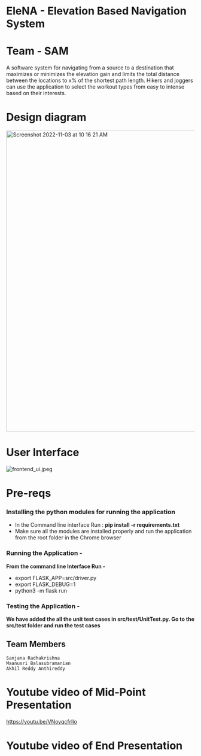 # EleNA - Elevation Based Navigation System 
# Team - SAM
A software system for navigating from a source to a destination that maximizes or minimizes the elevation gain and limits the total distance between the locations to x% of the shortest path length.
Hikers and joggers can use the application to select the workout types from easy to intense based on their interests.

# Design diagram
<img width="804" alt="Screenshot 2022-11-03 at 10 16 21 AM" src="https://user-images.githubusercontent.com/47236863/199744653-d739dd19-8622-4c7f-bc2f-12fa36cdd888.png">

# User Interface
![frontend_ui.jpeg](frontend_ui.jpeg)

# Pre-reqs
### Installing the python modules for running the application
* In the Command line interface Run : **pip install -r requirements.txt**
* Make sure all the modules are installed properly and run the application from the root folder in the Chrome browser

### Running the Application -
**From the command line Interface Run -**
* export FLASK_APP=src/driver.py
* export FLASK_DEBUG=1
* python3 -m flask run


### Testing the Application -
**We have added the all the unit test cases in src/test/UnitTest.py. Go to the src/test folder and run the test cases**




## Team Members
```
Sanjana Radhakrishna
Maanusri Balasubramanian
Akhil Reddy Anthireddy
```





# Youtube video of Mid-Point Presentation
https://youtu.be/VNoyqcfrlIo

# Youtube video of End Presentation

